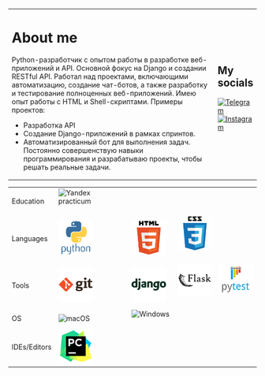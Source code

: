 <table>
<tr>
<td width="550">
<h1>About me</h1>

Python-разработчик с опытом работы в разработке веб-приложений и API. Основной фокус на Django и создании RESTful API. Работал над проектами, включающими автоматизацию, создание чат-ботов, а также разработку и тестирование полноценных веб-приложений. Имею опыт работы с HTML и Shell-скриптами. Примеры проектов:
- Разработка API 
- Создание Django-приложений в рамках спринтов.
- Автоматизированный бот для выполнения задач.
Постоянно совершенствую навыки программирования и разрабатываю проекты, чтобы решать реальные задачи.

</td>
<td>
   <h2> My socials </h2>

   [![Telegram](https://img.shields.io/badge/Telegram-2CA5E0?style=for-the-badge&logo=telegram&logoColor=white)](https://t.me/khamzaew_j)
   [![Instagram](https://img.shields.io/badge/Instagram-%23E4405F.svg?style=for-the-badge&logo=Instagram&logoColor=white)](https://www.instagram.com/khamzaev.j)
</td>
</tr>
</table>

<table>
<tr>
   <td> Education </td>
   <td>
        <img src="https://avatars.mds.yandex.net/i?id=e583af1751d6ae3e118d8d41468c02e78ebcfb23-5175033-images-thumbs&n=13" title="Yandex practicum" width="70"/>&nbsp;
   </td>
</tr>
<tr>
   <td> Languages </td>
   <td>
       <img src="https://github.com/devicons/devicon/blob/ca28c779441053191ff11710fe24a9e6c23690d6/icons/python/python-original-wordmark.svg" width="70"/>&nbsp;
   </td>
   <td>
        <img src="https://github.com/devicons/devicon/blob/ca28c779441053191ff11710fe24a9e6c23690d6/icons/html5/html5-original-wordmark.svg" width="70"/>&nbsp;
   </td>
   <td>
        <img src="https://github.com/devicons/devicon/blob/ca28c779441053191ff11710fe24a9e6c23690d6/icons/css3/css3-original-wordmark.svg" width="70"/>&nbsp;
   </td>
</tr>
<tr>
   <td> Tools </td>
   <td>
        <img src="https://github.com/devicons/devicon/blob/ca28c779441053191ff11710fe24a9e6c23690d6/icons/git/git-original-wordmark.svg" width="70" />&nbsp;
   </td>
   <td>
        <img src="https://github.com/devicons/devicon/blob/ca28c779441053191ff11710fe24a9e6c23690d6/icons/django/django-plain-wordmark.svg" width="70"/>&nbsp;
   </td>
   <td>
        <img src="https://github.com/devicons/devicon/blob/ca28c779441053191ff11710fe24a9e6c23690d6/icons/flask/flask-original-wordmark.svg" width="70"/>&nbsp;
   </td>
   <td>
        <img src="https://github.com/devicons/devicon/blob/ca28c779441053191ff11710fe24a9e6c23690d6/icons/pytest/pytest-original-wordmark.svg" width="70"/>&nbsp;
   </td>
</tr>
<tr>
   <td> OS </td>
   <td>
        <img src="https://upload.wikimedia.org/wikipedia/de/b/b1/MacOS-Logo.svg" title="macOS" width="70"/>&nbsp;
   </td>
   <td>
        <img src="https://upload.wikimedia.org/wikipedia/commons/thumb/e/e2/Windows_logo_and_wordmark_-_2021.svg/420px-Windows_logo_and_wordmark_-_2021.svg.png" title="Windows" width="70"/>&nbsp;
   </td>
</tr>
<tr>
   <td> IDEs/Editors </td>
   <td>
        <img src="https://github.com/devicons/devicon/blob/master/icons/pycharm/pycharm-original.svg" title="PyCharm" width="70"/>&nbsp;
   </td>
</tr>
</table>
